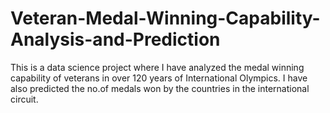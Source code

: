 # Veteran-Medal-Winning-Capability-Analysis-and-Prediction
This is a data science project where I have analyzed the medal winning capability of veterans in over 120 years of International Olympics. I have also predicted the no.of medals won by the countries in the international circuit.
